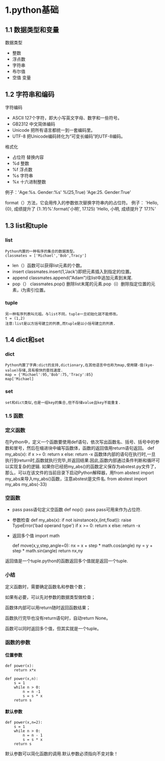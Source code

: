 # 1.python基础

## 1.1 数据类型和变量

数据类型
* 整数
* 浮点数
* 字符串
* 布尔值
* 空值
变量

## 1.2 字符串和编码

字符编码
* ASCII 127个字符，即大小写英文字母、数字和一些符号。
* GB2312 中文简体编码
* Unicode 把所有语言都统一到一套编码里。
* UTF-8 把Unicode编码转化为“可变长编码”的UTF-8编码。

格式化
+ 占位符           替换内容
+ %d                整数
+ %f                浮点数
+ %s                字符串
+ %x                十六进制整数

例子：'Age:%s. Gender:%s' %(25,True)
     'Age:25. Gender:True'

format（）方法，它会用传入的参数依次替换字符串内的占位符。
例子：
'Hello, {0}, 成绩提升了 {1:.1f}%'.format('小明', 17.125)
'Hello, 小明, 成绩提升了 17.1%'

## 1.3 list和tuple

### list 
    Python内置的一种有序的集合的数据类型。
    classmates = ['Michael','Bob',Tracy']
* len（）函数可以获得list元素的个数。
* insert classmates.insert(1,'Jack')即把元素插入到指定的位置。
* append classmates.append("Adam")往list中追加元素到末尾.
* pop（） classmates.pop() 删除list末尾的元素.pop（i）删除指定位置的元素，i为索引位置。

### tuple
    另一种有序列表叫元祖。与list不同，tuple一旦初始化就不能修改。
    t = (1,2)
    注意:list是以方括号建立的列表,而tuple是以小括号建立的列表.

## 1.4 dict和set

### dict
    Python内置了字典:dict的支持,dictionary,在其他语言中也称为map,使用键-值(kye-value)存储,具有极快的查找速度.
    map = {'Michael':95,'Bob':75,'Tracy':85}
    map['Michael]
### set
    set和dict类似,也是一组key的集合,但不存储value且key不能重复.
### 1.5 函数

### 定义函数
在Python中，定义一个函数要使用def语句，依次写出函数名、括号、括号中的参数和冒号，然后在缩进块中编写函数体，函数的返回值用return语句返回。
    def my_abs(x):
    if x >= 0:
        return x
    else:
        return -x
函数体内部的语句在执行时,一旦执行到return时,函数就执行完毕,并返回结果.因此,函数内部通过条件判断和循环可以实现复杂的逻辑.
如果你已经把my_abs()的函数定义保存为abstest.py文件了，那么，可以在该文件的当前目录下启动Python解释器，用from abstest import my_abs来导入my_abs()函数，注意abstest是文件名.
    from abstest import my_abs
    my_abs(-33)

### 空函数
* pass
pass语句定义空函数
    def nop():
        pass
pass可用来作为占位符.

* 参数检查
    def my_abs(x):
        if not isinstance(x,(int,float)):
            raise TypeError('bad operand type')
        if x >= 0:
            return x
        else:
            return -x

* 返回多个值
    import math

    def move(x,y,step,angle=0):
        nx = x + step * math.cos(angle)
        ny = y + step * math.sin(angle)
        return nx,ny

返回值是一个tuple.python的函数返回多个值就是返回一个tuple.

### 小结

定义函数时，需要确定函数名和参数个数；

如果有必要，可以先对参数的数据类型做检查；

函数体内部可以用return随时返回函数结果；

函数执行完毕也没有return语句时，自动return None。

函数可以同时返回多个值，但其实就是一个tuple。

### 函数的参数

#### 位置参数
    def power(x):
        return x*x

    def power(x,n):
        s = 1
        while n > 0:
            n = n -1
            s = s * x
        return s

#### 默认参数
    def power(x,n=2):
        s = 1
        while n > 0:
            n = n - 1
            s = s * x
        return s
默认参数可以简化函数的调用.默认参数必须指向不变对象！ 